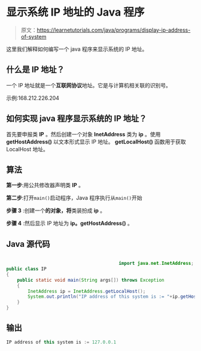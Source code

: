 # 显示系统 IP 地址的 Java 程序

> 原文：<https://learnetutorials.com/java/programs/display-ip-address-of-system>

这里我们解释如何编写一个 java 程序来显示系统的 IP 地址。

## 什么是 IP 地址？

一个 IP 地址就是一个**互联网协议**地址。它是与计算机相关联的识别号。

示例:168.212.226.204

## 如何实现 java 程序显示系统的 IP 地址？

首先要申报类 **IP** 。然后创建一个对象 **InetAddress** 类为 **ip** 。使用 **getHostAddress()** 以文本形式显示 IP 地址。 **getLocalHost()** 函数用于获取 LocalHost 地址。

## 算法

**第一步**:用公共修改器声明类 **IP** 。

**第二步**:打开`main()`启动程序，Java 程序执行从`main()`开始

**步骤 3** :创建一个**的对象，将**类装扮成 **ip** 。

**步骤 4** :然后显示 IP 地址为 **ip。getHostAddress()** 。

## Java 源代码

```java

                                          import java.net.InetAddress;
public class IP 
{
    public static void main(String args[]) throws Exception
    {
        InetAddress ip = InetAddress.getLocalHost();
        System.out.println("IP address of this system is := "+ip.getHostAddress());
    }    
}

```

## 输出

```java
IP address of this system is := 127.0.0.1
```